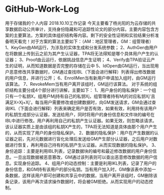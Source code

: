# GitHub-Work-Log
用于存储我的个人内容
2018.10.10工作记录
  今天主要看了杨光阳的为云存储的共享数据启动公共审计，支持身份隐藏和可追踪性论文的部分内容。主要内容包含方案的主要算法，方案的具体组织结构等内容。剩下的安全性证明和实验结果分析准备明天看完！对于方案的算法主要如下：（AM：地区管理者，GM：组管理者）
  1、KeyGen由AM运行，为涉及的实体生成和分发系统参数；
  2、AuthGen由用户在将数据上传到云之前为其产生认证器，TPA将无法得知是哪个具体用户产生的认证器；
  3、Proof由云运行，依据挑战信息产生证明；
  4、Verify由TPA验证云产生的证明，从而知道数据是否完整的存储在云中
  5、IdOpen由GM运行，当出现用户恶意修改共享数据时，GM通过查找IBL（下面会进行解释）列表得出修改数据的用户信息，并进行公开；
  6、EnrollMen当有新用户申请加入组时，由GM运行该算法。
  7、RevokeMem当有用户离开该组时，GM运行该算法。
对于系统的组织结构主要分成4个部分进行讲解，主要如下：
  1、用户身份的隐私保护：一个组只有一个私钥X，组用户Mj持有自己的私钥Xj，组管理者持有Mj的对应私钥Xj'且满足X=Xj+Xj'。每当用户需要修改或创建数据时，向GM发送请求，GM会通过查询IKL（下面会进行解释）列表来确定用户是否有效，如果有效，利用持有该用户的私钥生成部分认证器，发送给用户，同时将用户的身份信息和文件块的编号在IBL中进行修改。用户再利用自己的私钥产生认证器。如果无效，则忽略该请求。该认证器实质上是由该组的私钥X产生的，TPA将无法知道是具体由那个用户产生的，从而实现了用户的身份隐私保护。
  2、数据的隐私保护：用户在产生数据的认证器之前，先对元数据进行盲化处理后发送给GM产生部分认证器，之后用户对数据进行恢复，再利用自己持有的私钥产生认证器。从而实现数据的隐私保护。
  3、身份追踪：主要是利用IBL列表，记录数据块的编号和最近修改数据的用户身份信息。一旦出现数据被恶意篡改，GM通过该列表则可以查出恶意修改数据的用户信息。实现身份追踪。
  4、组用户的动态控制：主要是利用IKL列表，记录了用户的身份信息，和GM持有该用户的部分私钥。当有用户加入时，GM像该表中添加一条数据，这样该用户即可创建和共享云中的数据，当用户离开该组时，GM删除该条记录，该用户再次请求操作数据时，将会被GM拒绝。从而实现用户的动态控制。
  
  

